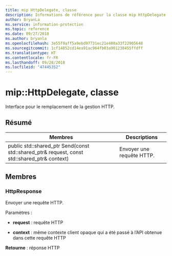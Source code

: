 ```yaml
---
title: mip HttpDelegate, classe
description: Informations de référence pour la classe mip HttpDelegate
author: BryanLa
ms.service: information-protection
ms.topic: reference
ms.date: 09/27/2018
ms.author: bryanla
ms.openlocfilehash: 3e55f9aff5a9ebd97731ec21e408a33f22905648
ms.sourcegitcommit: 1cf14852cd14ea91ac964fb03a901238455ffdff
ms.translationtype: HT
ms.contentlocale: fr-FR
ms.lasthandoff: 09/28/2018
ms.locfileid: "47445352"
---
```

# <a name="class-miphttpdelegate"></a>mip::HttpDelegate, classe 
Interface pour le remplacement de la gestion HTTP.
  
## <a name="summary"></a>Résumé
 Membres                        | Descriptions                                
--------------------------------|---------------------------------------------
public std::shared_ptr<HttpResponse> Send(const std::shared_ptr<HttpRequest>& request, const std::shared_ptr<void>& context)  |  Envoyer une requête HTTP.
  
## <a name="members"></a>Membres
  
### <a name="httpresponse"></a>HttpResponse
Envoyer une requête HTTP.

Paramètres :  
* **request** : requête HTTP 


* **context** : même contexte client opaque qui a été passé à l’API obtenue dans cette requête HTTP



  
**Retourne** : réponse HTTP